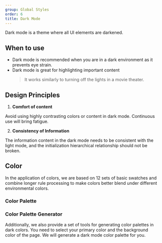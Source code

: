 ```yaml
---
group: Global Styles
order: 6
title: Dark Mode
---
```


Dark mode is a theme where all UI elements are darkened.

## When to use

- Dark mode is recommended when you are in a dark environment as it prevents eye strain.
- Dark mode is great for highlighting important content
  > It works similarly to turning off the lights in a movie theater.

## Design Principles

1. **Comfort of content**

Avoid using highly contrasting colors or content in dark mode. Continuous use will bring fatigue.

2. **Consistency of Information**

The information content in the dark mode needs to be consistent with the light mode, and the initialization hierarchical relationship should not be broken.

## Color

In the application of colors, we are based on 12 sets of basic swatches and combine longer rule processing to make colors better blend under different environmental colors.

### Color Palette

<ColorPalettes dark={true}></ColorPalettes>

### Color Palette Generator

Additionally, we also provide a set of tools for generating color palettes in dark colors. You need to select your primary color and the background color of the page. We will generate a dark mode color palette for you.

<ColorPaletteToolDark></ColorPaletteToolDark>
